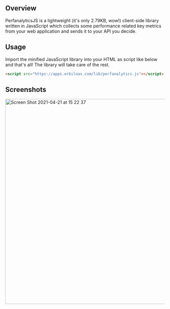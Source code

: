 ## Overview

PerfanalyticsJS is a lightweight (it's only 2.79KB, wow!) client-side library written in JavaScript which collects some performance related key metrics from your web application and sends it to your API you decide.

## Usage

Import the minified JavaScript library into your HTML as script like below and that's all! The library will take care of the rest.

```html
<script src="https://apps.erbilnas.com/lib/perfanalytics.js"></script>
```

## Screenshots

<img width="650" alt="Screen Shot 2021-04-21 at 15 22 37" src="https://user-images.githubusercontent.com/15656271/115553813-83910900-a2b6-11eb-90d6-fba84d3877ac.png">
